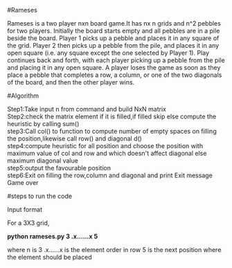 
#Rameses

Rameses is a two player nxn board game.It has nx n grids and n^2 pebbles for two players. Initially the board starts empty and all pebbles are in a pile beside the board. Player 1 picks up a pebble and
places it in any square of the grid. Player 2 then picks up a pebble from the pile, and places it in any open square (i.e. any square except the one selected by Player 1). Play continues back and forth, 
with each player picking up a pebble from the pile and placing it in any open square. A player loses the game as soon as they place a pebble that completes a row, a column, or one of the two diagonals of
the board, and then the other player wins.

#Algorithm

Step1:Take input n from command and build NxN matrix  
Step2:check the matrix element if it is filled,if filled skip else compute the heuristic by calling sum()  
step3:Call col() to function to compute number of empty spaces on filling the position,likewise call row() and diagonal d()  
step4:compute heuristic for all position and choose the position with maximum value of col and row and which doesn't affect diagonal else maximum diagonal value  
step5:output the favourable position  
step6:Exit on filling the row,column and diagonal and print Exit message Game over  


#steps to run the code

Input format 

For a 3X3 grid,

**python rameses.py 3 .x......x 5**

where n is 3
.x......x is the element order in row
5 is the next position where the element should be placed



